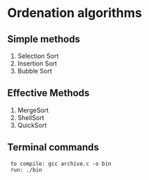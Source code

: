 # Ordenation algorithms 
## Simple methods
1. Selection Sort
2. Insertion Sort
3. Bubble Sort

## Effective Methods
1. MergeSort
2. ShellSort
3. QuickSort

## Terminal commands
 
     to compile: gcc archive.c -o bin
     run: ./bin
